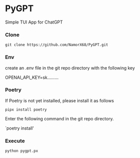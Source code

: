 # PyGPT
Simple TUI App for ChatGPT

### Clone
`git clone https://github.com/NamorX68/PyGPT.git`

### Env
create an .env file in the git repo directory with the following key

OPENAI_API_KEY=sk.........

### Poetry
If Poetry is not yet installed, please install it as follows

`pipx install poetry`

Enter the following command in the git repo directory.

`poetry install'

### Execute

`python pygpt.px`
